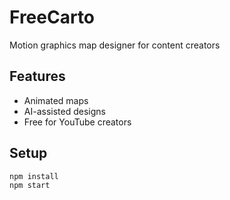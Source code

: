  # FreeCarto  
  
Motion graphics map designer for content creators  

## Features  
- Animated maps  
- AI-assisted designs  
- Free for YouTube creators   

## Setup   
```bash
npm install
npm start
